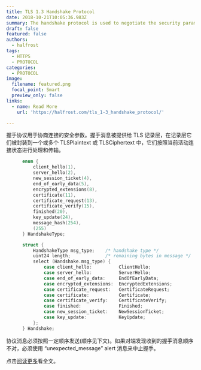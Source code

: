 ```yaml
---
title: TLS 1.3 Handshake Protocol
date: 2018-10-21T10:05:36.983Z
summary: The handshake protocol is used to negotiate the security parameters of the connection. The handshake messages are provided to the TLS recording layer, where they are encapsulated into one or more TLSPlaintext or TLSCiphertext, and they are processed and transmitted according to the current active connection state. Protocol messages must be sent in a certain order (see below for the order). If the peer finds that the received handshake messages are not in the right order, they must use the "unexpected_message" alert message to abort the handshake.
draft: false
featured: false
authors:
  - halfrost
tags:
  - HTTPS
  - PROTOCOL
categories:
  - PROTOCOL
image:
  filename: featured.png
  focal_point: Smart
  preview_only: false
links:
  - name: Read More
    url: 'https://halfrost.com/tls_1-3_handshake_protocol/'

---
```


握手协议用于协商连接的安全参数。握手消息被提供给 TLS 记录层，在记录层它们被封装到一个或多个 TLSPlaintext 或 TLSCiphertext 中，它们按照当前活动连接状态进行处理和传输。

```c
      enum {
          client_hello(1),
          server_hello(2),
          new_session_ticket(4),
          end_of_early_data(5),
          encrypted_extensions(8),
          certificate(11),
          certificate_request(13),
          certificate_verify(15),
          finished(20),
          key_update(24),
          message_hash(254),
          (255)
      } HandshakeType;

      struct {
          HandshakeType msg_type;    /* handshake type */
          uint24 length;             /* remaining bytes in message */
          select (Handshake.msg_type) {
              case client_hello:          ClientHello;
              case server_hello:          ServerHello;
              case end_of_early_data:     EndOfEarlyData;
              case encrypted_extensions:  EncryptedExtensions;
              case certificate_request:   CertificateRequest;
              case certificate:           Certificate;
              case certificate_verify:    CertificateVerify;
              case finished:              Finished;
              case new_session_ticket:    NewSessionTicket;
              case key_update:            KeyUpdate;
          };
      } Handshake;
```

协议消息必须按照一定顺序发送(顺序见下文)。如果对端发现收到的握手消息顺序不对，必须使用 “unexpected\_message” alert 消息来中止握手。

点击[阅读更多](https://halfrost.com/tls_1-3_handshake_protocol/)看全文。